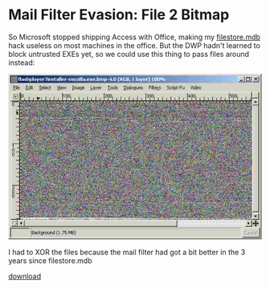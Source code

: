 # Mail Filter Evasion: File 2 Bitmap

So Microsoft stopped shipping Access with Office, making my
[filestore.mdb](../filestore) hack useless on most machines in the office. But
the DWP hadn't learned to block untrusted EXEs yet, so we could use this thing
to pass files around instead:

![screenshot](file2bmp.jpg)

I had to XOR the files because the mail filter had got a bit better in the 3
years since filestore.mdb

[download](file2bmp.zip)

